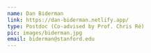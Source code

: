 ```yaml
---
name: Dan Biderman
link: https://dan-biderman.netlify.app/
type: Postdoc (Co-advised by Prof. Chris Ré)
pic: images/biderman.jpg
email: biderman@stanford.edu
---
```

